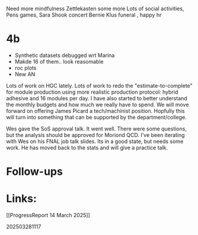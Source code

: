 
Need more mindfulness 
Zettlekasten some more 
Lots of social activities, Pens games, Sara Shook concert Bernie Klus funeral , happy hr

# 4b 
- Synthetic datasets debugged wrt Marina 
- Makde 16 of them.. look reasomable
- roc plots 
- New AN 

Lots of work on HGC lately. Lots of work to redo the "estimate-to-complete" for module production using more realistic production protocol: hybrid adhesive and 16 modules per day. I have also started to better understand the monthly budgets and how much we really have to spend. We will move forward on offering James Picard a tech/machinist position. Hopfully this will turn into something that can be supported by the department/college. 

Wes gave the SoS approval talk. It went well. There were some questions, but the analysis should be approved for Moriond QCD. I've been iterating with Wes on his FNAL job talk slides. Its in a good state, but needs some work. He has moved back to the stats and will give a practice talk. 
# Follow-ups


# Links: 

[[ProgressReport 14 March 2025]]

202503281117
